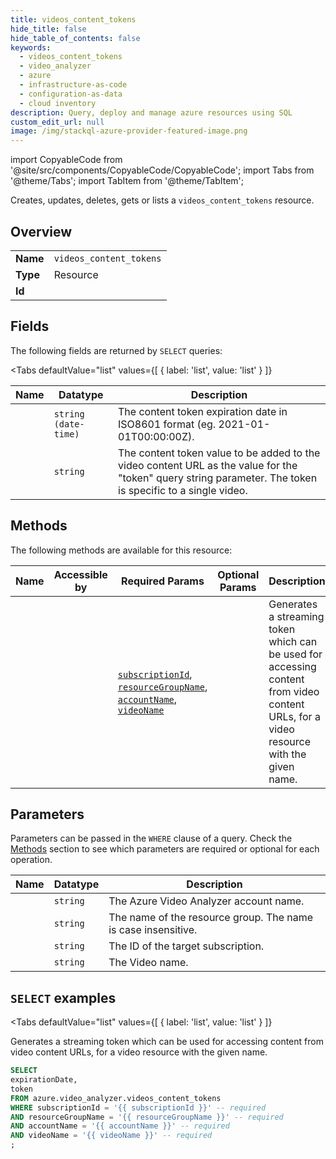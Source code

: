 ```yaml
--- 
title: videos_content_tokens
hide_title: false
hide_table_of_contents: false
keywords:
  - videos_content_tokens
  - video_analyzer
  - azure
  - infrastructure-as-code
  - configuration-as-data
  - cloud inventory
description: Query, deploy and manage azure resources using SQL
custom_edit_url: null
image: /img/stackql-azure-provider-featured-image.png
---
```


import CopyableCode from '@site/src/components/CopyableCode/CopyableCode';
import Tabs from '@theme/Tabs';
import TabItem from '@theme/TabItem';

Creates, updates, deletes, gets or lists a <code>videos_content_tokens</code> resource.

## Overview
<table><tbody>
<tr><td><b>Name</b></td><td><code>videos_content_tokens</code></td></tr>
<tr><td><b>Type</b></td><td>Resource</td></tr>
<tr><td><b>Id</b></td><td><CopyableCode code="azure.video_analyzer.videos_content_tokens" /></td></tr>
</tbody></table>

## Fields

The following fields are returned by `SELECT` queries:

<Tabs
    defaultValue="list"
    values={[
        { label: 'list', value: 'list' }
    ]}
>
<TabItem value="list">

<table>
<thead>
    <tr>
    <th>Name</th>
    <th>Datatype</th>
    <th>Description</th>
    </tr>
</thead>
<tbody>
<tr>
    <td><CopyableCode code="expirationDate" /></td>
    <td><code>string (date-time)</code></td>
    <td>The content token expiration date in ISO8601 format (eg. 2021-01-01T00:00:00Z).</td>
</tr>
<tr>
    <td><CopyableCode code="token" /></td>
    <td><code>string</code></td>
    <td>The content token value to be added to the video content URL as the value for the "token" query string parameter. The token is specific to a single video.</td>
</tr>
</tbody>
</table>
</TabItem>
</Tabs>

## Methods

The following methods are available for this resource:

<table>
<thead>
    <tr>
    <th>Name</th>
    <th>Accessible by</th>
    <th>Required Params</th>
    <th>Optional Params</th>
    <th>Description</th>
    </tr>
</thead>
<tbody>
<tr>
    <td><a href="#list"><CopyableCode code="list" /></a></td>
    <td><CopyableCode code="select" /></td>
    <td><a href="#parameter-subscriptionId"><code>subscriptionId</code></a>, <a href="#parameter-resourceGroupName"><code>resourceGroupName</code></a>, <a href="#parameter-accountName"><code>accountName</code></a>, <a href="#parameter-videoName"><code>videoName</code></a></td>
    <td></td>
    <td>Generates a streaming token which can be used for accessing content from video content URLs, for a video resource with the given name.</td>
</tr>
</tbody>
</table>

## Parameters

Parameters can be passed in the `WHERE` clause of a query. Check the [Methods](#methods) section to see which parameters are required or optional for each operation.

<table>
<thead>
    <tr>
    <th>Name</th>
    <th>Datatype</th>
    <th>Description</th>
    </tr>
</thead>
<tbody>
<tr id="parameter-accountName">
    <td><CopyableCode code="accountName" /></td>
    <td><code>string</code></td>
    <td>The Azure Video Analyzer account name.</td>
</tr>
<tr id="parameter-resourceGroupName">
    <td><CopyableCode code="resourceGroupName" /></td>
    <td><code>string</code></td>
    <td>The name of the resource group. The name is case insensitive.</td>
</tr>
<tr id="parameter-subscriptionId">
    <td><CopyableCode code="subscriptionId" /></td>
    <td><code>string</code></td>
    <td>The ID of the target subscription.</td>
</tr>
<tr id="parameter-videoName">
    <td><CopyableCode code="videoName" /></td>
    <td><code>string</code></td>
    <td>The Video name.</td>
</tr>
</tbody>
</table>

## `SELECT` examples

<Tabs
    defaultValue="list"
    values={[
        { label: 'list', value: 'list' }
    ]}
>
<TabItem value="list">

Generates a streaming token which can be used for accessing content from video content URLs, for a video resource with the given name.

```sql
SELECT
expirationDate,
token
FROM azure.video_analyzer.videos_content_tokens
WHERE subscriptionId = '{{ subscriptionId }}' -- required
AND resourceGroupName = '{{ resourceGroupName }}' -- required
AND accountName = '{{ accountName }}' -- required
AND videoName = '{{ videoName }}' -- required
;
```
</TabItem>
</Tabs>
